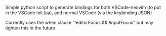 Simple python script to generate bindings for both VSCode-neovim (to put in the VSCode init.lua), and normal VSCode (via the keybinding JSON)

Currently uses the when clause "!editorFocus && !inputFocus" but may tighten this in the future
